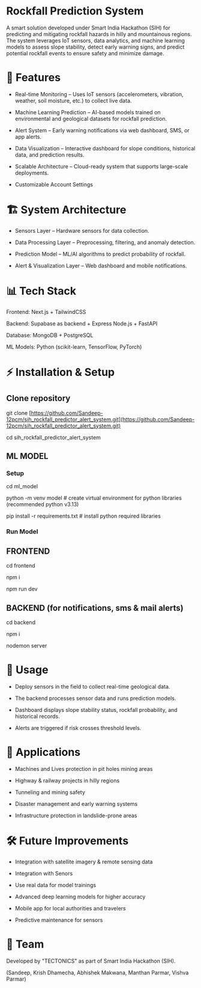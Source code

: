 # Rockfall Prediction System

A smart solution developed under Smart India Hackathon (SIH) for predicting and mitigating rockfall hazards in hilly and mountainous regions. The system leverages IoT sensors, data analytics, and machine learning models to assess slope stability, detect early warning signs, and predict potential rockfall events to ensure safety and minimize damage.

# 🚀 Features

- Real-time Monitoring – Uses IoT sensors (accelerometers, vibration, weather, soil moisture, etc.) to collect live data.

- Machine Learning Prediction – AI-based models trained on environmental and geological datasets for rockfall prediction.

- Alert System – Early warning notifications via web dashboard, SMS, or app alerts.

- Data Visualization – Interactive dashboard for slope conditions, historical data, and prediction results.

- Scalable Architecture – Cloud-ready system that supports large-scale deployments.

- Customizable Account Settings

# 🏗️ System Architecture

- Sensors Layer – Hardware sensors for data collection.

- Data Processing Layer – Preprocessing, filtering, and anomaly detection.

- Prediction Model – ML/AI algorithms to predict probability of rockfall.

- Alert & Visualization Layer – Web dashboard and mobile notifications.

# 📊 Tech Stack

Frontend: Next.js + TailwindCSS

Backend: Supabase as backend + Express Node.js + FastAPI 

Database: MongoDB + PostgreSQL

ML Models: Python (scikit-learn, TensorFlow, PyTorch)

# ⚡ Installation & Setup

## Clone repository
git clone [https://github.com/Sandeep-12pcm/sih_rockfall_predictor_alert_system.git](https://github.com/Sandeep-12pcm/sih_rockfall_predictor_alert_system.git)

cd sih_rockfall_predictor_alert_system

## ML MODEL

### Setup

cd ml_model

python -m venv model # create virtual environment for python libraries (recommended python v3.13)

pip install -r requirements.txt # install python required libraries

### Run Model


## FRONTEND

cd frontend

npm i

npm run dev

## BACKEND (for notifications, sms & mail alerts)

cd backend

npm i

nodemon server

# 📌 Usage

- Deploy sensors in the field to collect real-time geological data.

- The backend processes sensor data and runs prediction models.

- Dashboard displays slope stability status, rockfall probability, and historical records.

- Alerts are triggered if risk crosses threshold levels.

# 🎯 Applications

- Machines and Lives protection in pit holes mining areas

- Highway & railway projects in hilly regions

- Tunneling and mining safety

- Disaster management and early warning systems

- Infrastructure protection in landslide-prone areas

# 🛠️ Future Improvements

- Integration with satellite imagery & remote sensing data

- Integration with Senors

- Use real data for model trainings

- Advanced deep learning models for higher accuracy

- Mobile app for local authorities and travelers

- Predictive maintenance for sensors

# 👥 Team

Developed by "TECTONICS" as part of Smart India Hackathon (SIH).

(Sandeep, Krish Dhamecha, Abhishek Makwana, Manthan Parmar, Vishva Parmar)


